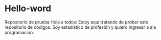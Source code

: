 # Hello-word
Repositorio de prueba
Hola a todos:
Estoy aquí tratando de probar este repositorio de códigos.
Soy estadístico de profesión y quiero ingresar a ala programación.
